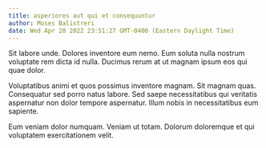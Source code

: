 ```yaml
---
title: asperiores aut qui et consequuntur
author: Moses Balistreri
date: Wed Apr 20 2022 23:51:27 GMT-0400 (Eastern Daylight Time)
---
```

Sit labore unde. Dolores inventore eum nemo. Eum soluta nulla nostrum voluptate rem dicta id nulla. Ducimus rerum at ut magnam ipsum eos qui quae dolor.

 Voluptatibus animi et quos possimus inventore magnam. Sit magnam quas. Consequatur sed porro natus labore. Sed saepe necessitatibus qui veritatis aspernatur non dolor tempore aspernatur. Illum nobis in necessitatibus eum sapiente.

 Eum veniam dolor numquam. Veniam ut totam. Dolorum doloremque et qui voluptatem exercitationem velit.
